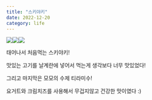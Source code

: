 ```yaml
---
title: "스키야키"
date: 2022-12-20
category: life
---
```


![](/storage/20221220095236249802.jpg)![](/storage/20221220095245743244.jpg)![](/storage/202212200953042461.jpg)

태어나서 처음먹는 스키야키!

맛있는 고기를 날계란에 넣어서 먹는게 생각보다 너무 맛있었다!

그리고 마지막은 모모의 수제 티라미수!

요거트와 크림치즈를 사용해서 무겁지않고 건강한 맛이였다 :)
